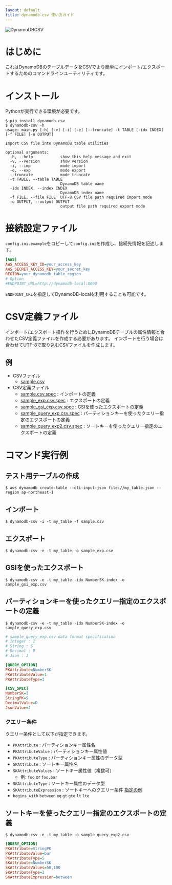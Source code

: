 ```yaml
---
layout: default
title: dynamodb-csv 使い方ガイド
---
```

![DynamoDBCSV](https://user-images.githubusercontent.com/56535085/159007555-e72d1c26-eb44-46ca-bc38-c752164995bf.png)

# はじめに

これはDynamoDBのテーブルデータをCSVでより簡単にインポート/エクスポートするためのコマンドラインユーティリティです。

# インストール

Pythonが実行できる環境が必要です。

```shell
$ pip install dynamodb-csv
$ dynamodb-csv -h
usage: main.py [-h] [-v] [-i] [-e] [--truncate] -t TABLE [-idx INDEX] [-f FILE] [-o OUTPUT]

Import CSV file into DynamoDB table utilities

optional arguments:
  -h, --help            show this help message and exit
  -v, --version         show version
  -i, --imp             mode import
  -e, --exp             mode export
  --truncate            mode truncate
  -t TABLE, --table TABLE
                        DynamoDB table name
  -idx INDEX, --index INDEX
                        DynamoDB index name
  -f FILE, --file FILE  UTF-8 CSV file path required import mode
  -o OUTPUT, --output OUTPUT
                        output file path required export mode
```

# 接続設定ファイル
`config.ini.example`をコピーして`config.ini`を作成し、接続先情報を記述します。

```ini
[AWS]
AWS_ACCESS_KEY_ID=your_access_key
AWS_SECRET_ACCESS_KEY=your_secret_key
REGION=your_dynamodb_table_region
# Option
#ENDPOINT_URL=http://dynamodb-local:8000
```

`ENDPOINT_URL`を指定してDynamoDB-localを利用することも可能です。

# CSV定義ファイル

インポート/エクスポート操作を行うためにDynamoDBテーブルの属性情報と合わせたCSV定義ファイルを作成する必要があります。
インポートを行う場合は合わせてUTF-8で取り込むCSVファイルを作成します。
## 例
* CSVファイル
  * [sample.csv](https://github.com/danishi/dynamodb-csv/blob/master/sample.csv)
* CSV定義ファイル
  * [sample.csv.spec](https://github.com/danishi/dynamodb-csv/blob/master/sample.csv.spec) : インポートの定義
  * [sample_exp.csv.spec](https://github.com/danishi/dynamodb-csv/blob/master/sample_exp.csv.spec) : エクスポートの定義
  * [sample_gsi_exp.csv.spec](https://github.com/danishi/dynamodb-csv/blob/master/sample_gsi_exp.csv.spec) : GSIを使ったエクスポートの定義
  * [sample_query_exp.csv.spec](https://github.com/danishi/dynamodb-csv/blob/master/sample_query_exp.csv.spec) : パーティションキーを使ったクエリー指定のエクスポートの定義
  * [sample_query_exp2.csv.spec](https://github.com/danishi/dynamodb-csv/blob/master/sample_query_exp2.csv.spec) : ソートキーを使ったクエリー指定のエクスポートの定義

# コマンド実行例

## テスト用テーブルの作成
```shell
$ aws dynamodb create-table --cli-input-json file://my_table.json --region ap-northeast-1
```

## インポート
```shell
$ dynamodb-csv -i -t my_table -f sample.csv
```

## エクスポート
```shell
$ dynamodb-csv -e -t my_table -o sample_exp.csv
```

## GSIを使ったエクスポート
```shell
$ dynamodb-csv -e -t my_table -idx NumberSK-index -o sample_gsi_exp.csv
```

## パーティションキーを使ったクエリー指定のエクスポートの定義
```shell
$ dynamodb-csv -e -t my_table -idx NumberSK-index -o sample_query_exp.csv
```

```ini
# sample_query_exp.csv data format specification
# Integer : I
# String : S
# Decimal : D
# Json : J

[QUERY_OPTION]
PKAttribute=NumberSK
PKAttributeValue=1
PKAttributeType=I

[CSV_SPEC]
NumberSK=I
StringPK=S
DecimalValue=D
JsonValue=J
```

### クエリー条件
クエリー条件として以下が指定できます。

* `PKAttribute` : パーティションキー属性名
* `PKAttributeValue` : パーティションキー属性値
* `PKAttributeType` : パーティションキー属性のデータ型
* `SKAttribute` : ソートキー属性名
* `SKAttributeValues` : ソートキー属性値（複数可）
  * 例: `foo` or `foo,bar`
* `SKAttributeType` : ソートキー属性のデータ型
* `SKAttributeExpression` : ソートキーへのクエリー条件 [指定の例](https://boto3.amazonaws.com/v1/documentation/api/latest/reference/customizations/dynamodb.html#dynamodb-conditions)
* `begins_with` `between` `eq` `gt` `gte` `lt` `lte`

## ソートキーを使ったクエリー指定のエクスポートの定義

```shell
$ dynamodb-csv -e -t my_table -o sample_query_exp2.csv
```

```ini
[QUERY_OPTION]
PKAttribute=StringPK
PKAttributeValue=bar
PKAttributeType=S
SKAttribute=NumberSK
SKAttributeValues=50,100
SKAttributeType=I
SKAttributeExpression=between
```
